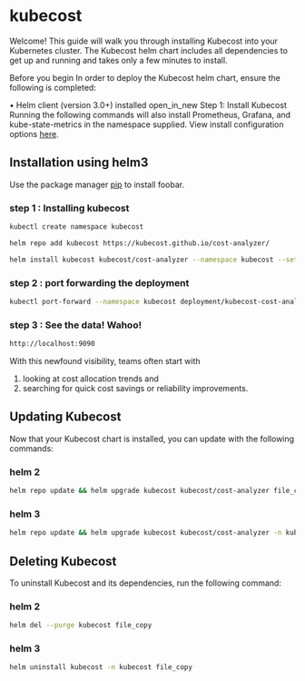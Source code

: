 # kubecost

Welcome! This guide will walk you through installing Kubecost into your Kubernetes cluster. The Kubecost helm chart includes all dependencies to get up and running and takes only a few minutes to install.

Before you begin
In order to deploy the Kubecost helm chart, ensure the following is completed:

• Helm client (version 3.0+) installed open_in_new
Step 1: Install Kubecost Running the following commands will also install Prometheus, Grafana, and kube-state-metrics in the namespace supplied. View install configuration options [here](https://github.com/kubecost/cost-analyzer-helm-chart/blob/master/README.md#config-options).

## Installation using helm3

Use the package manager [pip](https://pip.pypa.io/en/stable/) to install foobar.

### step 1 : Installing kubecost
```bash
kubectl create namespace kubecost

helm repo add kubecost https://kubecost.github.io/cost-analyzer/

helm install kubecost kubecost/cost-analyzer --namespace kubecost --set kubecostToken="<token>"
```

### step 2 : port forwarding the deployment
```bash
kubectl port-forward --namespace kubecost deployment/kubecost-cost-analyzer 9090
```

### step 3 : See the data! Wahoo!
```bash
http://localhost:9090
```


With this newfound visibility, teams often start with 
1) looking at cost allocation trends and 
2) searching for quick cost savings or reliability improvements.

## Updating Kubecost
Now that your Kubecost chart is installed, you can update with the following commands:

### helm 2
```bash
helm repo update && helm upgrade kubecost kubecost/cost-analyzer file_copy
```
### helm 3
```bash
helm repo update && helm upgrade kubecost kubecost/cost-analyzer -n kubecost file_copy
```


## Deleting Kubecost
To uninstall Kubecost and its dependencies, run the following command:

### helm 2
```bash
helm del --purge kubecost file_copy
```
### helm 3
```bash
helm uninstall kubecost -n kubecost file_copy
```
